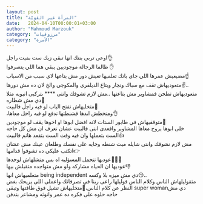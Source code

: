 ```yaml
---
layout: post
title: "المرأة غير القويّة"
date:   2024-04-10T00:00:01+03:00
author: "Mahmoud Marzouk"
category: "مرزوقيات"
category: "الأسرة"
---
```



اوعى تربى بنتك انها تبقى زيك ست بميت راجل👌  
طالما الرجالة موجوديين يبقي هما اللي يتصرفوا ✋  
مضيعيش عمرها اللى جاى بانك تعلميها تعيش دور مش بتاعها
لاى سبب من الاسباب☝  
متعوديهاش تقف مع سباك ونجار وبتاع الديلفرى والمكوجى والخ
لان ده مش دورها✌..  
متعوديهاش تطحن فمشاوير مش بتاعتها ..مش لازم تشوفك وانتى
\*\*\*\* بتركبى انبوبه مثلا دي مش شطاره🤜  
متخليهاش تفتح الباب لو فيه راجل فالبيت🤛  
،ومتحطش ايدها فشنطتها تدفع لو فيه راجل معاها👌  
متوقفيهاش في طابور الستات لانه افضل ابوها او اخوها يقف
لو موجودين👏  
خلى ابوها يروح معاها المشاوير واقعدى انتى فالبيت عشان
تعرف ان مش كل حاجه الست بتعملها وان فيه وقت الست بتقعد هانم
فالبيت👍  
مش لازم نشوفك وانتى شايله ميت شنطه وجايه على نفسك وطلعان
عينك مش عشان اتكتب عليكى ده تشوفوا قدامها👉  
عوديها تتحمل المسؤليه اه بس متشلهاش لوحدها👨‍👩‍👧  
عوديها ان الحياه مشاركه ولو مش متواجده متقبلش
بيها👎  
متعلميهاش انها being independent
دي مش ميزه بلا وكسه😏..  
متقوليلهاش الناس وكلام الناس قوليلها راعى ربنا في
تصرفاتك واعملى اللى يريحك بغض النظر عن كلام
الناس،👐متخليهاش تشيل فوق طاقتها وتبقى
super womanدي مش حاجه حلوه على فكره ده عمر وانوثه ومشاعر
بتدفن
